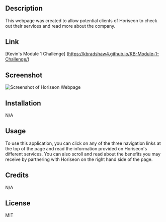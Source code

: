 # <Horiseon Marketing Webpage>

## Description

This webpage was created to allow potential clients of Horiseon to check out their services and read more about the company.

## Link
[Kevin's Module 1 Challenge] (https://kbradshaw4.github.io/KB-Module-1-Challenge/)

## Screenshot 
![Screenshot of Horiseon Webpage](./assets/images/Screenshot%202023-08-10%20at%209.39.29%20PM.png)

## Installation

N/A

## Usage

To use this application, you can click on any of the three navigation links at the top of the page and read the information provided on Horiseon's different services. You can also scroll and read about the benefits you may receive by partnering with Horiseon on the right hand side of the page.

## Credits

N/A

## License

MIT

